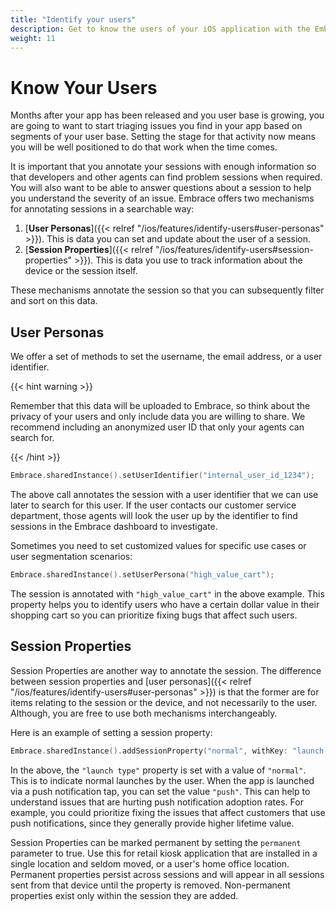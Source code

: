```yaml
---
title: "Identify your users"
description: Get to know the users of your iOS application with the Embrace SDK
weight: 11
---
```


# Know Your Users

Months after your app has been released and you user base is growing, you are going to want to start triaging issues you find in your app based on segments of your user base.
Setting the stage for that activity now means you will be well positioned to do that work when the time comes.

It is important that you annotate your sessions with enough information so that developers and other agents can find problem sessions when required.
You will also want to be able to answer questions about a session to help you understand the severity of an issue.
Embrace offers two mechanisms for annotating sessions in a searchable way:

1. [**User Personas**]({{< relref "/ios/features/identify-users#user-personas" >}}). This is data you can set and update about the user of a session.
1. [**Session Properties**]({{< relref "/ios/features/identify-users#session-properties" >}}). This is data you use to track information about the device or the session itself.  

These mechanisms annotate the session so that you can subsequently filter and sort on this data.

## User Personas

We offer a set of methods to set the username, the email address, or a user identifier.

{{< hint warning >}}

Remember that this data will be uploaded to Embrace, so think about the privacy of your users and only include data you are willing to share.
We recommend including an anonymized user ID that only your agents can search for.

{{< /hint >}}

```swift
Embrace.sharedInstance().setUserIdentifier("internal_user_id_1234");
```

The above call annotates the session with a user identifier that we can use later to search for this user.
If the user contacts our customer service department, those agents will look the user up by the identifier to find sessions in the Embrace dashboard to investigate.

Sometimes you need to set customized values for specific use cases or user segmentation scenarios:

```swift
Embrace.sharedInstance().setUserPersona("high_value_cart");
```

The session is annotated with `"high_value_cart"` in the above example.
This property helps you to identify users who have a certain dollar value in their shopping cart so 
you can prioritize fixing bugs that affect such users.

## Session Properties

Session Properties are another way to annotate the session.
The difference between session properties and [user personas]({{< relref "/ios/features/identify-users#user-personas" >}}) is that the former are for items relating to the session or the device, and not necessarily to the user.
Although, you are free to use both mechanisms interchangeably.

Here is an example of setting a session property:

```swift
Embrace.sharedInstance().addSessionProperty("normal", withKey: "launch type", permanent: false)
```

In the above, the `"launch type"` property is set with a value of `"normal"`.
This is to indicate normal launches by the user.
When the app is launched via a push notification tap, you can set the value `"push"`.
This can help to understand issues that are hurting push notification adoption rates.
For example, you could prioritize fixing the issues that affect customers that use push notifications, since they generally provide higher lifetime value.

Session Properties can be marked permanent by setting the `permanent` parameter to true.  Use this for retail kiosk application that are installed in a single location and seldom moved, or a user's home office location.  Permanent properties persist across sessions and will appear in all sessions sent from that device until the property is removed.  Non-permanent properties exist only within the session they are added.
